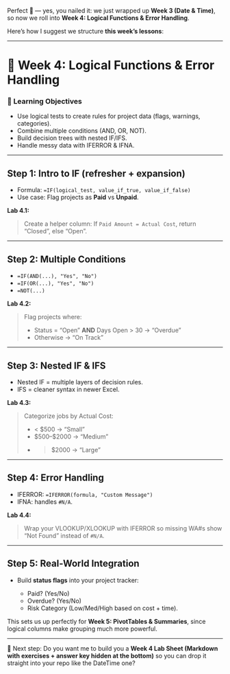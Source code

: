 
Perfect 🎯 — yes, you nailed it: we just wrapped up **Week 3 (Date & Time)**, so now we roll into **Week 4: Logical Functions & Error Handling**.

Here’s how I suggest we structure **this week’s lessons**:

---

# 📘 Week 4: Logical Functions & Error Handling

### 🎯 Learning Objectives

* Use logical tests to create rules for project data (flags, warnings, categories).
* Combine multiple conditions (AND, OR, NOT).
* Build decision trees with nested IF/IFS.
* Handle messy data with IFERROR & IFNA.

---

## **Step 1: Intro to IF (refresher + expansion)**

* Formula:
  `=IF(logical_test, value_if_true, value_if_false)`
* Use case: Flag projects as **Paid** vs **Unpaid**.

**Lab 4.1:**

> Create a helper column: If `Paid Amount = Actual Cost`, return “Closed”, else “Open”.

---

## **Step 2: Multiple Conditions**

* `=IF(AND(...), "Yes", "No")`
* `=IF(OR(...), "Yes", "No")`
* `=NOT(...)`

**Lab 4.2:**

> Flag projects where:
>
> * Status = “Open” **AND** Days Open > 30 → “Overdue”
> * Otherwise → “On Track”

---

## **Step 3: Nested IF & IFS**

* Nested IF = multiple layers of decision rules.
* IFS = cleaner syntax in newer Excel.

**Lab 4.3:**

> Categorize jobs by Actual Cost:
>
> * < \$500 → “Small”
> * \$500–\$2000 → “Medium”
> * > \$2000 → “Large”

---

## **Step 4: Error Handling**

* IFERROR: `=IFERROR(formula, "Custom Message")`
* IFNA: handles `#N/A`.

**Lab 4.4:**

> Wrap your VLOOKUP/XLOOKUP with IFERROR so missing WA#s show “Not Found” instead of `#N/A`.

---

## **Step 5: Real-World Integration**

* Build **status flags** into your project tracker:

  * Paid? (Yes/No)
  * Overdue? (Yes/No)
  * Risk Category (Low/Med/High based on cost + time).

This sets us up perfectly for **Week 5: PivotTables & Summaries**, since logical columns make grouping much more powerful.

---

📌 Next step:
Do you want me to build you a **Week 4 Lab Sheet (Markdown with exercises + answer key hidden at the bottom)** so you can drop it straight into your repo like the DateTime one?
